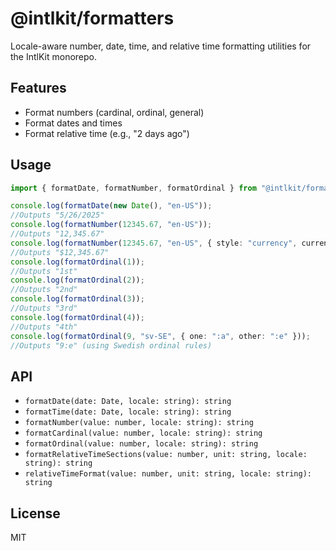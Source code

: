 # @intlkit/formatters

Locale-aware number, date, time, and relative time formatting utilities for the IntlKit monorepo.

## Features

- Format numbers (cardinal, ordinal, general)
- Format dates and times
- Format relative time (e.g., "2 days ago")

## Usage

```ts
import { formatDate, formatNumber, formatOrdinal } from "@intlkit/formatters";

console.log(formatDate(new Date(), "en-US"));
//Outputs "5/26/2025"
console.log(formatNumber(12345.67, "en-US"));
//Outputs "12,345.67"
console.log(formatNumber(12345.67, "en-US", { style: "currency", currency: "USD" }));
//Outputs "$12,345.67"
console.log(formatOrdinal(1));
//Outputs "1st"
console.log(formatOrdinal(2));
//Outputs "2nd"
console.log(formatOrdinal(3));
//Outputs "3rd"
console.log(formatOrdinal(4));
//Outputs "4th"
console.log(formatOrdinal(9, "sv-SE", { one: ":a", other: ":e" }));
//Outputs "9:e" (using Swedish ordinal rules)
```

## API

- `formatDate(date: Date, locale: string): string`
- `formatTime(date: Date, locale: string): string`
- `formatNumber(value: number, locale: string): string`
- `formatCardinal(value: number, locale: string): string`
- `formatOrdinal(value: number, locale: string): string`
- `formatRelativeTimeSections(value: number, unit: string, locale: string): string`
- `relativeTimeFormat(value: number, unit: string, locale: string): string`

## License

MIT
